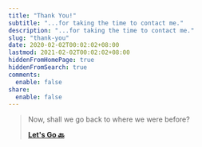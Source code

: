 ```yaml
---
title: "Thank You!"
subtitle: "...for taking the time to contact me."
description: "...for taking the time to contact me."
slug: "thank-you"
date: 2020-02-02T00:02:02+08:00
lastmod: 2021-02-02T00:02:02+08:00
hiddenFromHomePage: true
hiddenFromSearch: true
comments:
  enable: false
share:
  enable: false
---
```


> Now, shall we go back to where we were before?
>
> [**<u>Let's Go</u> 🔙**](/about)